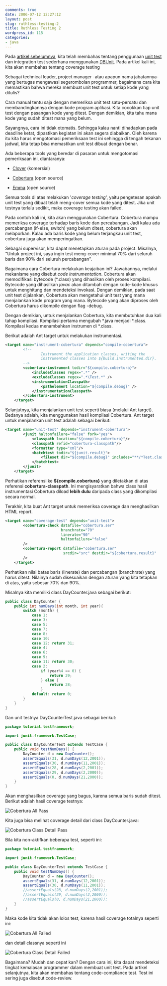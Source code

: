 ```yaml
---
comments: true
date: 2006-07-12 12:27:12
layout: post
slug: ruthless-testing-2
title: Ruthless Testing 2
wordpress_id: 115
categories:
- java
---
```


Pada [artikel sebelumnya](http://endy.artivisi.com/blog/java/ruthless-testing-1/), kita telah membahas tentang penggunaan [unit test](http://www.junit.org) dan integration test sederhana menggunakan [DBUnit](http://dbunit.sourceforge.net/). Pada artikel kali ini, kita akan membahas tentang coverage testing 

Sebagai technical leader, project manager -atau apapun nama jabatannya- yang bertugas mengawasi segerombolan programmer, bagaimana cara kita memastikan bahwa mereka membuat unit test untuk setiap kode yang ditulis? 

Cara manual tentu saja dengan memeriksa unit test satu-persatu dan membandingkannya dengan kode program aplikasi. Kita cocokkan tiap unit test dengan pasangan kode yang ditest. Dengan demikian, kita tahu mana kode yang sudah ditest mana yang belum. 

Sayangnya, cara ini tidak otomatis. Sehingga kalau nanti dihadapkan pada deadline ketat, dipastikan kegiatan ini akan segera diabaikan. Oleh karena itu kita harus mengotomasi pemeriksaan test ini sehingga di tengah tekanan jadwal, kita tetap bisa memastikan unit test dibuat dengan benar. 

Ada beberapa tools yang beredar di pasaran untuk mengotomasi pemeriksaan ini, diantaranya: 



	
  * [Clover](http://www.cenqua.com/clover/) (komersial)

	
  * [Cobertura](http://cobertura.sourceforge.net/) (open source)

	
  * [Emma](http://emma.sourceforge.net/) (open source)



Semua tools di atas melakukan '_coverage testing_', yaitu pengetesan apakah unit test yang dibuat telah meng-cover semua kode yang ditest. Jika unit testnya terlalu sedikit, maka coverage testing akan failed.

Pada contoh kali ini, kita akan menggunakan Cobertura. Cobertura mampu memeriksa coverage terhadap baris kode dan percabangan. Jadi kalau ada percabangan (if-else, switch) yang belum ditest, cobertura akan melaporkan. Kalau ada baris kode yang belum terjangkau unit test, cobertura juga akan memperingatkan. 

Sebagai supervisor, kita dapat menetapkan aturan pada project. Misalnya, "Untuk project ini, saya ingin test meng-cover minimal 70% dari seluruh baris dan 90% dari seluruh percabangan". 

Bagaimana cara Cobertura melakukan keajaiban ini? Jawabannya, melalui mekanisme yang disebut _code instrumentation_. 
Cobertura akan memodifikasi bytecode (*.class) yang dihasilkan oleh proses kompilasi. Bytecode yang dihasilkan _javac_ akan ditambah dengan kode-kode khusus untuk menghitung dan mendeteksi invokasi. Dengan demikian, pada saat unit test dijalankan, Cobertura akan mengetahui unit test yang mana menjalankan kode program yang mana. Bytecode yang akan diproses oleh Cobertura harus dikompile dengan flag -debug.

Dengan demikian, untuk menjalankan Cobertura, kita membutuhkan dua kali tahap kompilasi. Kompilasi pertama mengubah *.java menjadi *.class. Kompilasi kedua menambahkan instrumen di *.class. 

Berikut adalah Ant target untuk melakukan instrumentasi. 

    
``` xml 
<target name="instrument-cobertura" depends="compile-cobertura">        
        <!--
                Instrument the application classes, writing the
                instrumented classes into ${build.instrumented.dir}.
        -->        
        <cobertura-instrument todir="${compile.cobertura}">			
			<includeClasses regex=".*" />
			<excludeClasses regex=".*\Test.*" />  
			<instrumentationClasspath>
				<pathelement location="${compile.debug}" />
			</instrumentationClasspath>
        </cobertura-instrument>
    </target>
```



Selanjutnya, kita menjalankan unit test seperti biasa (melalui Ant target). Bedanya adalah, kita menggunakan hasil kompilasi Cobertura. Ant target untuk menjalankan unit test adalah sebagai berikut: 

    
``` xml
<target name="unit-test" depends="instrument-cobertura">
        <junit haltonfailure="false" fork="yes">            
            <classpath location="${compile.cobertura}"/>
            <classpath refid="cobertura-classpath"/>
            <formatter type="xml"/>
            <batchtest todir="${junit.result}">
                <fileset dir="${compile.debug}" includes="**/*Test.class"/>
            </batchtest>
        </junit>
    </target>
```


Perhatikan referensi ke **${compile.cobertura}** yang diletakkan di atas referensi **cobertura-classpath**. Ini mengisyaratkan bahwa class hasil instrumentasi Cobertura diload **lebih dulu** daripada class yang dikompilasi secara normal. 

Terakhir, kita buat Ant target untuk memeriksa coverage dan menghasilkan HTML report. 


``` xml 
<target name="coverage-test" depends="unit-test">
        <cobertura-check datafile="cobertura.ser" 
                         branchrate="70" 
                         linerate="90"
                         haltonfailure="false"
        />
        <cobertura-report datafile="cobertura.ser"
                          srcdir="src" destdir="${cobertura.result}"
        />
    </target>
```

Perhatikan nilai batas baris (linerate) dan percabangan (branchrate) yang harus ditest. Nilainya sudah disesuaikan dengan aturan yang kita tetapkan di atas, yaitu sebesar 70% dan 90%. 

Misalnya kita memiliki class DayCounter.java sebagai berikut:

    
``` java
public class DayCounter {
    public int numDays(int month, int year){
        switch (month) {
            case 1: 
            case 3:
            case 5: 
            case 7: 
            case 8:
            case 10:
            case 12: return 31;
            case 4: 
            case 6:
            case 9: 
            case 11: return 30;
            case 2: 
                if (year%4 == 0) {
                    return 29;
                } else {
                    return 28;
                }
            default: return 0;
        }
    }
} 
```



Dan unit testnya DayCounterTest.java sebagai berikut:

    
``` java
package tutorial.testframework;

import junit.framework.TestCase;

public class DayCounterTest extends TestCase {
    public void testNumDays() {
        DayCounter d = new DayCounter();
        assertEquals(31, d.numDays(12,2001));        
        assertEquals(30, d.numDays(11,2001));
        assertEquals(28, d.numDays(2,2001));
        assertEquals(29, d.numDays(2,2000));
        assertEquals(0, d.numDays(21,2000));
    }
}
```


Akan menghasilkan coverage yang bagus, karena semua baris sudah ditest. Berikut adalah hasil coverage testnya:

![Cobertura All Pass ](/images/uploads/2006/07/cobertura-all-green-small.png)

Kita juga bisa melihat coverage detail dari class DayCounter.java: 

![Cobertura Class Detail Pass ](/images/uploads/2006/07/cobertura-class-green-small.png)

Bila kita non-aktifkan beberapa test, seperti ini: 

    
``` java
package tutorial.testframework;

import junit.framework.TestCase;

public class DayCounterTest extends TestCase {
    public void testNumDays() {
        DayCounter d = new DayCounter();
        assertEquals(31, d.numDays(12,2001));        
        assertEquals(30, d.numDays(11,2001));
        //assertEquals(28, d.numDays(2,2001));
        //assertEquals(29, d.numDays(2,2000));
        //assertEquals(0, d.numDays(21,2000));
    }
}
```



Maka kode kita tidak akan lolos test, karena hasil coverage totalnya seperti ini: 

![Cobertura All Failed ](/images/uploads/2006/07/cobertura-all-red-small.png)

dan detail classnya seperti ini

![Cobertura Class Detail Failed ](/images/uploads/2006/07/cobertura-class-red-small.png)

Bagaimana? 
Mudah dan cepat kan?
Dengan cara ini, kita dapat mendeteksi tingkat kemalasan programmer dalam membuat unit test. 
Pada artikel selanjutnya, kita akan membahas tentang code-compliance test. Test ini sering juga disebut code-review. 
